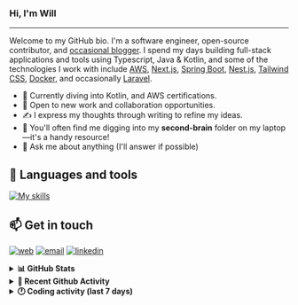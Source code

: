 ### Hi, I'm Will

---

Welcome to my GitHub bio. I'm a software engineer, open-source contributor, and [occasional blogger][blog]. I spend my days building full-stack applications and tools using Typescript, Java & Kotlin, and some of the technologies I work with include [AWS](https://aws.amazon.com/fr/), [Next.js](https://nextjs.org/), [Spring Boot](https://spring.io/projects/spring-boot), [Nest.js](https://nestjs.com/), [Tailwind CSS](https://github.com/tailwindlabs/tailwindcss), [Docker](https://www.docker.com/), and occasionally [Laravel](https://laravel.com/).

- 🔭 Currently diving into Kotlin, and AWS certifications.
- 👯 Open to new work and collaboration opportunities.
- ✍️ I express my thoughts through writing to refine my ideas.
- 🧠 You'll often find me digging into my **second-brain** folder on my laptop—it's a handy resource!
- 💬 Ask me about anything (I'll answer if possible)

## 🎨 Languages and tools

[![My skills](https://skillicons.dev/icons?i=typescript,js,nodejs,nest,java,kotlin,spring,python,fastapi,django,aws,docker,vscode,idea,tailwind&perline=15)](https://wilfriedago.dev/about#skills)

## 📫 Get in touch
[![web](https://img.shields.io/badge/WEBSITE-12100E?logo=google-earth&color=282A36)][website]
[![email](https://img.shields.io/badge/MAIL-12100E?logo=mailgun&color=282A36)][mail]
[![linkedin](https://img.shields.io/badge/LINKEDIN-12100E?logo=linkedin&color=282A36)][linkedin]


<details>
  <summary><b>📊 GitHub Stats</b></summary>
	<br/>
	<p align="left">
		<img width="49.5%" src="https://github-readme-stats.vercel.app/api?username=wilfriedago&show_icons=true&count_private=true&title_color=10b981&icon_color=10b981&theme=react&hide_border=true" />
		<img width="49.5%" src="https://streak-stats.demolab.com/?user=wilfriedago&hide_border=true&theme=react&ring=10b981&fire=fff&currStreakNum=fff&sideLabels=10b981&currStreakLabel=10b981&sideNums=fff" />
	</p>
</details>

<details>
  <summary><b>📅 Recent Github Activity</b></summary>
	<br>

<!--RECENT_ACTIVITY:last_update-->
Last Updated: Thursday, October 23rd, 2025, 4:19:15 AM
<!--RECENT_ACTIVITY:last_update_end-->

<!--RECENT_ACTIVITY:start-->
1. ⭐ Starred [mojaloop/iac-modules](https://github.com/mojaloop/iac-modules)<br>
2. ⭐ Starred [mojaloop/helm](https://github.com/mojaloop/helm)<br>
3. 🔱 Forked [wilfriedago/rijksmuseum](https://github.com/wilfriedago/rijksmuseum) from [wilfriedago/rijksmuseum](https://github.com/wilfriedago/rijksmuseum)<br>
4. ⭐ Starred [fethij/Rijksmuseum](https://github.com/fethij/Rijksmuseum)<br>
5. ⭐ Starred [openMF/kmp-project-template](https://github.com/openMF/kmp-project-template)<br>
<!--RECENT_ACTIVITY:end-->
</details>

<details>
  <summary><b>🕐 Coding activity (last 7 days)</b></summary>
	<br>

<!--START_SECTION:waka-->

```python
Total Time: 3 hrs 15 mins

TypeScript       35 mins         ████▒░░░░░░░░░░░░░░░░░░░░   17.60 %
HTML             33 mins         ████░░░░░░░░░░░░░░░░░░░░░   16.56 %
SCSS             21 mins         ██▓░░░░░░░░░░░░░░░░░░░░░░   10.43 %
Java             15 mins         ██░░░░░░░░░░░░░░░░░░░░░░░   07.46 %
CSS              11 mins         █▒░░░░░░░░░░░░░░░░░░░░░░░   05.43 %
Other            7 mins          █░░░░░░░░░░░░░░░░░░░░░░░░   03.66 %
```

<!--END_SECTION:waka-->
</details>

[website]: https://wilfriedago.me
[linkedin]: https://linkedin.com/in/wilfriedago
[blog]: https://wilfriedago.me/blog
[mail]: mailto:hello@wilfriedago.me
